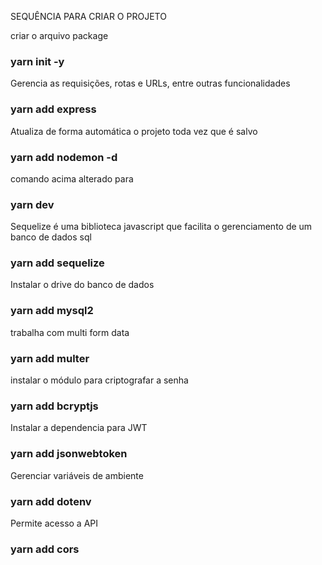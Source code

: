SEQUÊNCIA PARA CRIAR O PROJETO

criar o arquivo package
### yarn init -y

Gerencia as requisições, rotas e URLs, entre outras funcionalidades
### yarn add express

Atualiza de forma automática o projeto toda vez que é salvo
### yarn add nodemon -d

comando acima alterado para
### yarn dev

Sequelize é uma biblioteca javascript que facilita o gerenciamento de um banco de dados sql
### yarn add sequelize

Instalar o drive do banco de dados
### yarn add mysql2


trabalha com multi form data
### yarn add multer

instalar o módulo para criptografar a senha
### yarn add bcryptjs

Instalar a dependencia para JWT
### yarn add jsonwebtoken

Gerenciar variáveis de ambiente
### yarn add dotenv

Permite acesso a API
### yarn add cors


